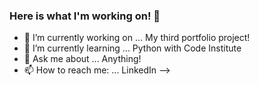 ### Here is what I'm working on! 👋


- 🔭 I’m currently working on ... My third portfolio project!
- 🌱 I’m currently learning ... Python with Code Institute
- 💬 Ask me about ... Anything!
- 📫 How to reach me: ... LinkedIn
-->
